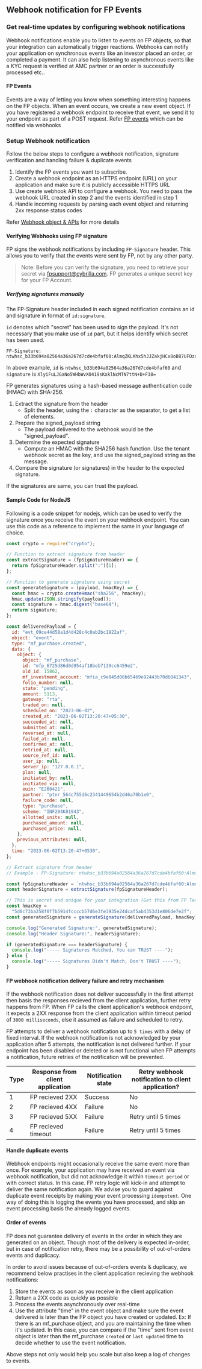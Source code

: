 ## Webhook notification for FP Events

### Get real-time updates by configuring webhook notifications

Webhook notifications enable you to listen to events on FP objects, so that your integration can automatically trigger reactions. Webhooks can notify your application on synchronous events like an investor placed an order, or completed a payment. It can also help listening to asynchronous events like a KYC request is verified at AMC partner or an order is successfully processed etc..

#### FP Events

Events are a way of letting you know when something interesting happens on the FP objects. When an event occurs, we create a new event object. If you have registered a webhook endpoint to receive that event, we send it to your endpoint as part of a POST request. Refer [FP events](https://fintechprimitives.com/docs/api/#event-object) which can be notified via webhooks


### Setup Webhook notification

Follow the below steps to configure a webhook notification, signature verification and handling failure & duplicate events

1. Identify the FP events you want to subscribe.
2. Create a webhook endpoint as an HTTPS endpoint (URL) on your application and make sure it is publicly accessible HTTPS URL
3. Use create webhook API to configure a webhook. You need to pass the webhook URL created in step 2 and the events identified in step 1
4. Handle incoming requests by parsing each event object and returning 2xx response status codes

Refer [Webhook object & APIs](https://fintechprimitives.com/docs/api/#webhook-notification-object) for more details

#### Verifying Webhooks using FP signature

FP signs the webhook notifications by including `FP-Signature` header. This allows you to verify that the events were sent by FP, not by any other party. 

> Note: Before you can verify the signature, you need to retrieve your secret via fpsupport@cybrilla.com. FP generates a unique secret key for your FP Account.

##### Verifying signatures manually

The FP-Signature header included in each signed notification contains an id and signature in format of `id:signature`.

`id` denotes which "secret" has been used to sign the payload. It's not necessary that you make use of `id` part, but it helps identify which secret has been used.

```
FP-Signature: ntwhsc_b33b694a02564a36a267d7cde4bfaf60:AlmqZKLKhx5hJJZakjHCx8oB87UFOzx32qMBHXYM06c=
```

In above example, `id` is `ntwhsc_b33b694a02564a36a267d7cde4bfaf60` and `signature` is `XlyiFuLJGaNo5WHbWvXO419sKxklNcMTN7ttN+D+F38=`

FP generates signatures using a hash-based message authentication code (HMAC) with SHA-256.

1. Extract the signature from the header
   * Split the header, using the `:` character as the separator, to get a list of elements.
2. Prepare the signed_payload string
   * The payload delivered to the webhook would be the "signed_payload".
3. Determine the expected signature
   * Compute an HMAC with the SHA256 hash function. Use the tenant webhook secret as the key, and use the signed_payload string as the message.
4. Compare the signature (or signatures) in the header to the expected signature.

If the signatures are same, you can trust the payload.

#### Sample Code for NodeJS

Following is a code snippet for nodejs, which can be used to verify the signature once you receive the event on your webhook endpoint. You can use this code as a reference to implement the same in your language of choice.

```js
const crypto = require("crypto");

// Function to extract signature from header
const extractSignature = (fpSignatureHeader) => {
  return fpSignatureHeader.split(":")[1];
};

// Function to generate signature using secret
const generateSignature = (payload, hmacKey) => {
  const hmac = crypto.createHmac("sha256", hmacKey);
  hmac.update(JSON.stringify(payload));
  const signature = hmac.digest("base64");
  return signature;
};

const deliveredPayload = {
  id: "evt_09ce44d58a1d4d428c4c0ab2bc1922af",
  object: "event",
  type: "mf_purchase.created",
  data: {
    object: {
      object: "mf_purchase",
      id: "mfp_6725d86d0d954af18beb7139cc6459e2",
      old_id: 15862,
      mf_investment_account: "mfia_c9e845d08b65469e92443b70d6041343",
      folio_number: null,
      state: "pending",
      amount: 5113,
      gateway: "rta",
      traded_on: null,
      scheduled_on: "2023-06-02",
      created_at: "2023-06-02T13:20:47+05:30",
      succeeded_at: null,
      submitted_at: null,
      reversed_at: null,
      failed_at: null,
      confirmed_at: null,
      retried_at: null,
      source_ref_id: null,
      user_ip: null,
      server_ip: "127.0.0.1",
      plan: null,
      initiated_by: null,
      initiated_via: null,
      euin: "E260421",
      partner: "ptnr_564c755d6c2341449654b2d46a70b1e0",
      failure_code: null,
      type: "purchase",
      scheme: "INF204K01943",
      allotted_units: null,
      purchased_amount: null,
      purchased_price: null,
    },
    previous_attributes: null,
  },
  time: "2023-06-02T13:20:47+0530",
};

// Extract signature from header
// Example - FP-Signature: ntwhsc_b33b694a02564a36a267d7cde4bfaf60:AlmqZKLKhx5hJJZakjHCx8oB87UFOzx32qMBHXYM06c=

const fpSignatureHeader = `ntwhsc_b33b694a02564a36a267d7cde4bfaf60:AlmqZKLKhx5hJJZakjHCx8oB87UFOzx32qMBHXYM06c=`;
const headerSignature = extractSignature(fpSignatureHeader);

// This is secret and unique for your integration (Get this from FP Team)
const hmacKey =
  "5d0c73ba258f0f7b5914fccccb57d6e3fe3935e24dcaf5ab4353d1e806de7e2f";
const generatedSignature = generateSignature(deliveredPayload, hmacKey);

console.log("Generated Signature:", generatedSignature);
console.log("Header Signature:", headerSignature);

if (generatedSignature === headerSignature) {
  console.log("----- Signatures Matched, You can TRUST ----");
} else {
  console.log("----- Signatures Didn't Match, Don't TRUST ----");
}
```

#### FP webhook notification delivery failure and retry mechanism

If the webhook notification does not deliver successfully in the first attempt then basis the responses recieved from the client application, further retry happens from FP. When FP calls the client application's webhook endpoint, it expects a 2XX response from the client application within timeout period of `3000 milliseconds`, else it assumed as failure and scheduled to retry.

FP attempts to deliver a webhook notification up to `5 times` with a delay of fixed interval. If the webhook notification is not acknowledged by your application after 5 attempts, the notification is not delivered further. If your endpoint has been disabled or deleted or is not functional when FP attempts a notification, future retries of the notification will be prevented.


| Type | Response from client application | Notification state | Retry webhook notification to client application?                                             |
| ---- | ----------------------- | --------------- | ------------------------------------------------------ |
| 1    | FP recieved 2XX         | Success         | No                                                     |
| 2    | FP recieved 4XX         | Failure         | No
| 3    | FP recieved 5XX         | Failure         | Retry until 5 times |
| 4    | FP recieved timeout     | Failure         | Retry until 5 times |


#### Handle duplicate events

Webhook endpoints might occasionally receive the same event more than once. For example, your application may have received an event via webhook notification, but did not acknowledge it within `timeout period` or with correct status. In this case. FP retry logic will kick-in and attempt to deliver the same notification again. We advise you to guard against duplicate event receipts by making your event processing `idempotent`. One way of doing this is logging the events you have processed, and skip an event processing basis the already logged events.

#### Order of events

FP does not guarantee delivery of events in the order in which they are generated on an object. Though most of the delivery is expected in-order, but in case of notification retry, there may be a possibility of out-of-orders events and duplicacy. 

In order to avoid issues because of out-of-orders events & duplicacy, we recommend below practises in the client application recieving the webhook notifications:

1. Store the events as soon as you receive in the client application
2. Return a 2XX code as quickly as possible
3. Process the events asynchronously over real-time
4. Use the attribute "time" in the event object and make sure the event delivered is later than the FP object you have created or updated. Ex: If there is an mf_purchase object, and you are maintaining the time when it's updated. In this case, you can compare if the "time" sent from event object is later than the mf_purchase `created` or `last updated` time to decide whether to use the event notification.

Above steps not only would help you scale but also keep a log of changes to events. 
